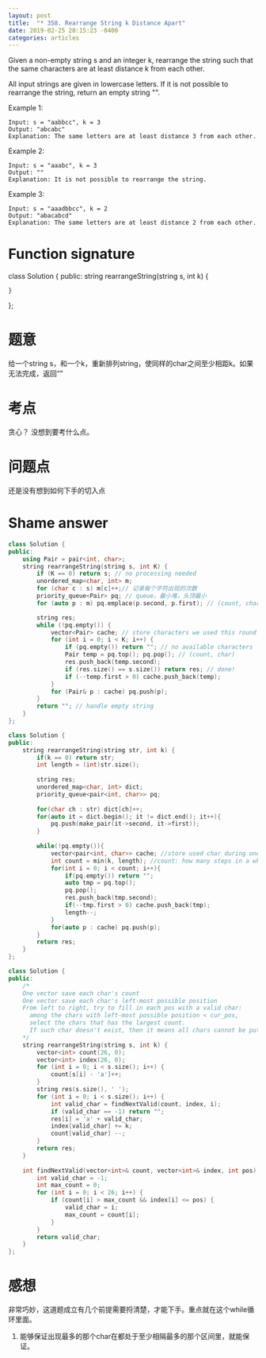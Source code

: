 ```yaml
---
layout: post
title:  "* 358. Rearrange String k Distance Apart"
date: 2019-02-25 20:15:23 -0400
categories: articles
---
```

Given a non-empty string s and an integer k, rearrange the string such that the same characters are at least distance k from each other.

All input strings are given in lowercase letters. If it is not possible to rearrange the string, return an empty string "".

Example 1:
```
Input: s = "aabbcc", k = 3
Output: "abcabc" 
Explanation: The same letters are at least distance 3 from each other.
```
Example 2:
```
Input: s = "aaabc", k = 3
Output: "" 
Explanation: It is not possible to rearrange the string.
```
Example 3:
```
Input: s = "aaadbbcc", k = 2
Output: "abacabcd"
Explanation: The same letters are at least distance 2 from each other.
```
# Function signature
class Solution {
public:
    string rearrangeString(string s, int k) {
        
    }
};

# 题意
给一个string s，和一个k，重新排列string，使同样的char之间至少相距k。如果无法完成，返回“”

# 考点
贪心？
没想到要考什么点。

# 问题点
还是没有想到如何下手的切入点

# Shame answer
```c++
class Solution {
public:
    using Pair = pair<int, char>;
    string rearrangeString(string s, int K) {
        if (K == 0) return s; // no processing needed
        unordered_map<char, int> m;
        for (char c : s) m[c]++;// 记录每个字符出现的次数
        priority_queue<Pair> pq; // queue，最小堆，头顶最小
        for (auto p : m) pq.emplace(p.second, p.first); // (count, char)

        string res;
        while (!pq.empty()) {
            vector<Pair> cache; // store characters we used this round each round, we add K characters to res
            for (int i = 0; i < K; i++) {
                if (pq.empty()) return ""; // no available characters
                Pair temp = pq.top(); pq.pop(); // (count, char)
                res.push_back(temp.second);
                if (res.size() == s.size()) return res; // done!
                if (--temp.first > 0) cache.push_back(temp);
            }
            for (Pair& p : cache) pq.push(p);
        }
        return ""; // handle empty string
    }
};
```
```c++
class Solution {
public:
    string rearrangeString(string str, int k) {
        if(k == 0) return str;
        int length = (int)str.size(); 
        
        string res;
        unordered_map<char, int> dict;
        priority_queue<pair<int, char>> pq;
        
        for(char ch : str) dict[ch]++;
        for(auto it = dict.begin(); it != dict.end(); it++){
            pq.push(make_pair(it->second, it->first));
        }
        
        while(!pq.empty()){
            vector<pair<int, char>> cache; //store used char during one while loop
            int count = min(k, length); //count: how many steps in a while loop
            for(int i = 0; i < count; i++){
                if(pq.empty()) return "";
                auto tmp = pq.top();
                pq.pop();
                res.push_back(tmp.second);
                if(--tmp.first > 0) cache.push_back(tmp);
                length--;
            }
            for(auto p : cache) pq.push(p);
        }
        return res;
    }
};
```
```c++
class Solution {
public:
    /*
    One vector save each char's count
    One vector save each char's left-most possible position
    From left to right, try to fill in each pos with a valid char:
      among the chars with left-most possible position < cur_pos,
      select the chars that has the largest count.
      If such char doesn't exist, then it means all chars cannot be put into this pos, return ""
    */
    string rearrangeString(string s, int k) {
        vector<int> count(26, 0);
        vector<int> index(26, 0);
        for (int i = 0; i < s.size(); i++) {
            count[s[i] - 'a']++;
        }
        string res(s.size(), ' ');
        for (int i = 0; i < s.size(); i++) {
            int valid_char = findNextValid(count, index, i);
            if (valid_char == -1) return "";
            res[i] = 'a' + valid_char;
            index[valid_char] += k;
            count[valid_char] --;
        }
        return res;
    }
    
    int findNextValid(vector<int>& count, vector<int>& index, int pos) {
        int valid_char = -1;
        int max_count = 0;
        for (int i = 0; i < 26; i++) {
            if (count[i] > max_count && index[i] <= pos) {
                valid_char = i;
                max_count = count[i];
            }
        }
        return valid_char;
    } 
};
```
# 感想
非常巧妙，这道题成立有几个前提需要捋清楚，才能下手。重点就在这个while循环里面。
1. 能够保证出现最多的那个char在都处于至少相隔最多的那个区间里，就能保证。
